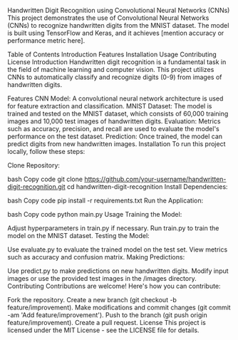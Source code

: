 Handwritten Digit Recognition using Convolutional Neural Networks (CNNs)
This project demonstrates the use of Convolutional Neural Networks (CNNs) to recognize handwritten digits from the MNIST dataset. The model is built using TensorFlow and Keras, and it achieves [mention accuracy or performance metric here].

Table of Contents
Introduction
Features
Installation
Usage
Contributing
License
Introduction
Handwritten digit recognition is a fundamental task in the field of machine learning and computer vision. This project utilizes CNNs to automatically classify and recognize digits (0-9) from images of handwritten digits.

Features
CNN Model: A convolutional neural network architecture is used for feature extraction and classification.
MNIST Dataset: The model is trained and tested on the MNIST dataset, which consists of 60,000 training images and 10,000 test images of handwritten digits.
Evaluation: Metrics such as accuracy, precision, and recall are used to evaluate the model's performance on the test dataset.
Prediction: Once trained, the model can predict digits from new handwritten images.
Installation
To run this project locally, follow these steps:

Clone Repository:

bash
Copy code
git clone https://github.com/your-username/handwritten-digit-recognition.git
cd handwritten-digit-recognition
Install Dependencies:

bash
Copy code
pip install -r requirements.txt
Run the Application:

bash
Copy code
python main.py
Usage
Training the Model:

Adjust hyperparameters in train.py if necessary.
Run train.py to train the model on the MNIST dataset.
Testing the Model:

Use evaluate.py to evaluate the trained model on the test set.
View metrics such as accuracy and confusion matrix.
Making Predictions:

Use predict.py to make predictions on new handwritten digits.
Modify input images or use the provided test images in the /images directory.
Contributing
Contributions are welcome! Here's how you can contribute:

Fork the repository.
Create a new branch (git checkout -b feature/improvement).
Make modifications and commit changes (git commit -am 'Add feature/improvement').
Push to the branch (git push origin feature/improvement).
Create a pull request.
License
This project is licensed under the MIT License - see the LICENSE file for details.
